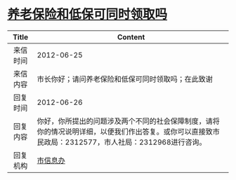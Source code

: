 # [养老保险和低保可同时领取吗](http://www.shangluo.gov.cn/zmhd/ldxxxx.jsp?urltype=leadermail.LeaderMailContentUrl&wbtreeid=1112&leadermailid=1260)

| Title |                                      Content                                      |
|:-----:|-----------------------------------------------------------------------------------|
| 来信时间  | 2012-06-25                                                                        |
| 来信内容  | 市长你好；请问养老保险和低保可同时领取吗；在此致谢                                                         |
| 回复时间  | 2012-06-26                                                                        |
| 回复内容  | 你好，你所提出的问题涉及两个不同的社会保障制度，请将你的情况说明详细，以便我们作出答复。或你可以直接致市民政局：2312577，市人社局：2312968进行咨询。 |
| 回复机构  | [市信息办](../../category/agencies/市信息办.md)                                           |